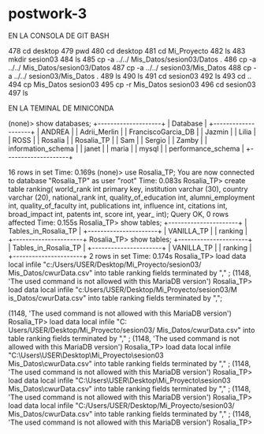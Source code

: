 # postwork-3



EN LA CONSOLA DE GIT BASH 

  478  cd desktop
  479  pwd
  480  cd desktop
  481  cd Mi_Proyecto
  482  ls
  483  mkdir sesion03
  484  ls
  485  cp -a ../../ Mis_Datos/sesion03/Datos .
  486  cp -a ../../ Mis_Datos/sesion03/Datos
  487  cp -a ../../ sesion03/Mis_Datos
  488  cp -a ../../ sesion03/Mis_Datos .
  489  ls
  490  ls
  491  cd sesion03
  492  ls
  493  cd ..
  494  cp Mis_Datos sesion03
  495  cp  -r Mis_Datos sesion03
  496  cd sesion03
  497  ls


EN LA TEMINAL DE MINICONDA

(none)> show databases;
+--------------------+
| Database           |
+--------------------+
| ANDREA             |
| Adrii_Merlin       |
| FranciscoGarcia_DB |
| Jazmin             |
| Lilia              |
| ROSS               |
| Rosalia            |
| Rosalia_TP         |
| Sam                |
| Sergio             |
| Zamby              |
| information_schema |
| janet              |
| maria              |
| mysql              |
| performance_schema |
+--------------------+

16 rows in set
Time: 0.169s
(none)> use Rosalia_TP;
You are now connected to database "Rosalia_TP" as user "root"
Time: 0.083s
Rosalia_TP> create table ranking(
            world_rank int primary key,
            institution varchar (30),
            country varchar (20),
            national_rank int,
            quality_of_education int,
            alumni_employment int,
            quality_of_faculty int,
            publications int,
            influence int,
            citations int,
            broad_impact int,
            patents int,
            score int,
            year_ int);
Query OK, 0 rows affected
Time: 0.155s
Rosalia_TP> show tables;
+----------------------+
| Tables_in_Rosalia_TP |
+----------------------+
| VANILLA_TP           |
| ranking              |
+----------------------+
Rosalia_TP> show tables;
+----------------------+
| Tables_in_Rosalia_TP |
+----------------------+
| VANILLA_TP           |
| ranking              |
+----------------------+
2 rows in set
Time: 0.174s
Rosalia_TP> load data local infile "c:/Users/USER/Desktop/Mi_Proyecto/sesion03/
            Mis_Datos/cwurData.csv" into table ranking fields terminated by ","
            ;
(1148, 'The used command is not allowed with this MariaDB version')
Rosalia_TP> load data local infile "c:Users/USER/Desktop/Mi_Proyecto/sesion03/M
            is_Datos/cwurData.csv" into table ranking fields terminated by ",";

(1148, 'The used command is not allowed with this MariaDB version')
Rosalia_TP> load data local infile "C: Users/USER/Desktop/Mi_Proyecto/sesion03/
            Mis_Datos/cwurData.csv" into table ranking fields terminated by ","
            ;
(1148, 'The used command is not allowed with this MariaDB version')
Rosalia_TP> load data local infile "C:\Users\USER\Desktop\Mi_Proyecto\sesion03\
            Mis_Datos\cwurData.csv" into table ranking fields terminated by ","
            ;
(1148, 'The used command is not allowed with this MariaDB version')
Rosalia_TP> load data local infile "C:\Users\USER\Desktop\Mi_Proyecto\sesion03\
            Mis_Datos\cwurData.csv" into table ranking fields terminated by ","
            ;
(1148, 'The used command is not allowed with this MariaDB version')
Rosalia_TP> load data local infile "C:/Users/USER/Desktop/Mi_Proyecto/sesion03/
            Mis_Datos/cwurData.csv" into table ranking fields terminated by ","
            ;
(1148, 'The used command is not allowed with this MariaDB version')
Rosalia_TP>
